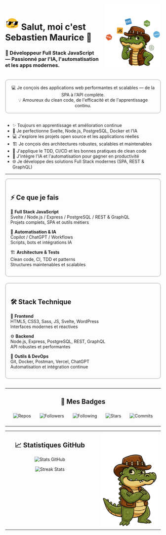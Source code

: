 <!-- ================== HEADER ================== -->
<div style="display:flex; flex-wrap:wrap; align-items:flex-start; gap:20px; margin-bottom:20px;">

  <!-- Titre à gauche -->
  <div style="flex:2; min-width:250px;">
    <h1>
      <img src="https://raw.githubusercontent.com/sebastienmaurice/sebastienmaurice/refs/heads/main/blob-sunglasses.gif" 
           width="45" alt="emoji-blob">
      Salut, moi c'est <strong>Sebastien Maurice</strong> 👋
    </h1>
    <h3>🚀 Développeur Full Stack JavaScript — Passionné par l'IA, l'automatisation et les apps modernes.</h3>
  </div>

  <!-- Croco à droite -->
  <div style="flex:1; min-width:180px; text-align:center;">
    <img src="https://raw.githubusercontent.com/sebastienmaurice/sebastienmaurice/refs/heads/main/dundee-croco-profil-right-1.png" 
         width="180" alt="Crocodile Dundee">
  </div>

</div>

<!-- Description dans cadre -->
<div style="border:2px solid #ccc; border-radius:10px; padding:15px; margin-bottom:30px; text-align:center;">
  💻 Je conçois des applications web performantes et scalables — de la SPA à l'API complète.<br>
  💡 Amoureux du clean code, de l'efficacité et de l'apprentissage continu.
</div>

<ul>
  <li>✨ Toujours en apprentissage et amélioration continue</li>
  <li>🌱 Je perfectionne Svelte, Node.js, PostgreSQL, Docker et l'IA</li>
  <li>💻 J'explore les projets open source et les applications réelles</li>
  <li>🏗️ Je conçois des architectures robustes, scalables et maintenables</li>
  <li>🧪 J'applique le TDD, CI/CD et les bonnes pratiques de clean code</li>
  <li>🤖 J'intègre l'IA et l'automatisation pour gagner en productivité</li>
  <li>🌐 Je développe des solutions Full Stack modernes (SPA, REST & GraphQL)</li>
</ul>

---

<!-- ================== CE QUE JE FAIS + STACK 2 COLONNES ================== -->
<div style="display:flex; flex-wrap:wrap; gap:20px; margin-bottom:30px;">

  <!-- ⚡ Ce que je fais -->
  <div style="flex:1; min-width:250px; border:2px solid #ccc; border-radius:10px; padding:15px;">
    <h2>⚡ Ce que je fais</h2>
    <p>🎯 <b>Full Stack JavaScript</b><br>
    Svelte / Node.js / Express / PostgreSQL / REST & GraphQL<br>
    Projets complets, SPA et outils métiers</p>
    <p>🤖 <b>Automatisation & IA</b><br>
    Copilot / ChatGPT / Workflows<br>
    Scripts, bots et intégrations IA</p>
    <p>🏗️ <b>Architecture & Tests</b><br>
    Clean code, CI, TDD et patterns<br>
    Structures maintenables et scalables</p>
  </div>

  <!-- 🛠️ Stack Technique -->
  <div style="flex:1; min-width:250px; border:2px solid #ccc; border-radius:10px; padding:15px;">
    <h2>🛠️ Stack Technique</h2>
    <p>🎨 <b>Frontend</b><br>
    HTML5, CSS3, Sass, JS, Svelte, WordPress<br>
    Interfaces modernes et réactives</p>
    <p>⚙️ <b>Backend</b><br>
    Node.js, Express, PostgreSQL, REST, GraphQL<br>
    API robustes et performantes</p>
    <p>🧰 <b>Outils & DevOps</b><br>
    Git, Docker, Postman, Vercel, ChatGPT<br>
    Automatisation et intégration continue</p>
  </div>

</div>


---

<!-- ================== BADGES ================== -->
<h2 align="center">🐊 Mes Badges</h2>
<div style="display:flex; justify-content:center; gap:2em; flex-wrap:wrap; margin:25px 0;">
  <img src="https://img.shields.io/badge/Public%20Repos-12-blue?style=for-the-badge&logo=github" alt="Repos" />
  <img src="https://img.shields.io/badge/Followers-24-success?style=for-the-badge&logo=github" alt="Followers" />
  <img src="https://img.shields.io/badge/Following-18-orange?style=for-the-badge&logo=github" alt="Following" />
  <img src="https://img.shields.io/badge/Stars-37-yellow?style=for-the-badge&logo=starship" alt="Stars" />
  <img src="https://img.shields.io/badge/Commits-1.2k-purple?style=for-the-badge&logo=git" alt="Commits" />
</div>

---

<!-- ================== STATS GITHUB ================== -->
<table align="center" cellspacing="0" cellpadding="0">
<tr>

  <td valign="top" width="60%" style="padding-right:20px;">
    <h2 align="center">📈 Statistiques GitHub</h2>
    <p align="center" style="margin-bottom:15px;">
      <img src="https://github-readme-stats.vercel.app/api?username=sebastienmaurice&show_icons=true&theme=tokyonight&hide_border=true&count_private=true" width="95%" alt="Stats GitHub">
    </p>
    <p align="center">
      <img src="https://github-readme-streak-stats.herokuapp.com/?user=sebastienmaurice&theme=tokyonight&hide_border=true" width="95%" alt="Streak Stats">
    </p>
  </td>

  <td valign="top" width="40%" align="center">
    <img src="https://raw.githubusercontent.com/sebastienmaurice/sebastienmaurice/main/croco-dundee-debout-1.png" width="250" alt="Croco Dundee">
  </td>

</tr>
</table>
